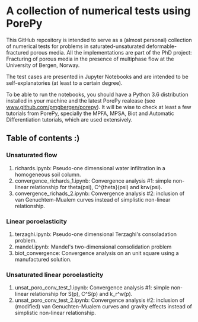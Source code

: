 # A collection of numerical tests using PorePy

This GitHub repository is intended to serve as a (almost personal) collection of numerical tests for problems in saturated-unsaturated deformable-fractured porous media. All the implementations are part of the PhD project: Fracturing of porous media in the presence of multiphase flow at the University of Bergen, Norway. 

The test cases are presented in Jupyter Notebooks and are intended to be self-explanatories (at least to a certain degree).

To be able to run the notebooks, you should have a Python 3.6 distribution installed in your machine and the latest PorePy realease (see www.github.com/pmgbergen/porepy). It will be wise to check at least a few tutorials from PorePy, specially the MPFA, MPSA, Biot and Automatic Differentiation tutorials, which are used extensively.

## Table of contents :)

### Unsaturated flow

1. richards.ipynb: Pseudo-one dimensional water infiltration in a homogeneous soil column.
2. convergence_richards_1.ipynb: Convergence analysis #1: simple non-linear relationship for theta(psi), C^{theta}(psi) and krw(psi).
3. convergence_richads_2.ipynb: Convergence analysis #2: inclusion of van Genuchtem-Mualem curves instead of simplistic non-linear relationship.

### Linear poroelasticity

1. terzaghi.ipynb: Pseudo-one dimensional Terzaghi's consoladation problem.
2. mandel.ipynb: Mandel's two-dimensional consolidation problem
3. biot_convergence: Convergence analysis on an unit square using a manufactured solution.

### Unsaturated linear poroelasticity

1. unsat_poro_conv_test_1.ipynb: Convergence analysis #1: simple non-linear relationship for S(p), C^S(p) and k_r^w(p).
2. unsat_poro_conv_test_2.ipynb: Convergence analysis #2: inclusion of (modified) van Genuchten-Mualem curves and gravity effects instead of simplistic non-linear relationship.
